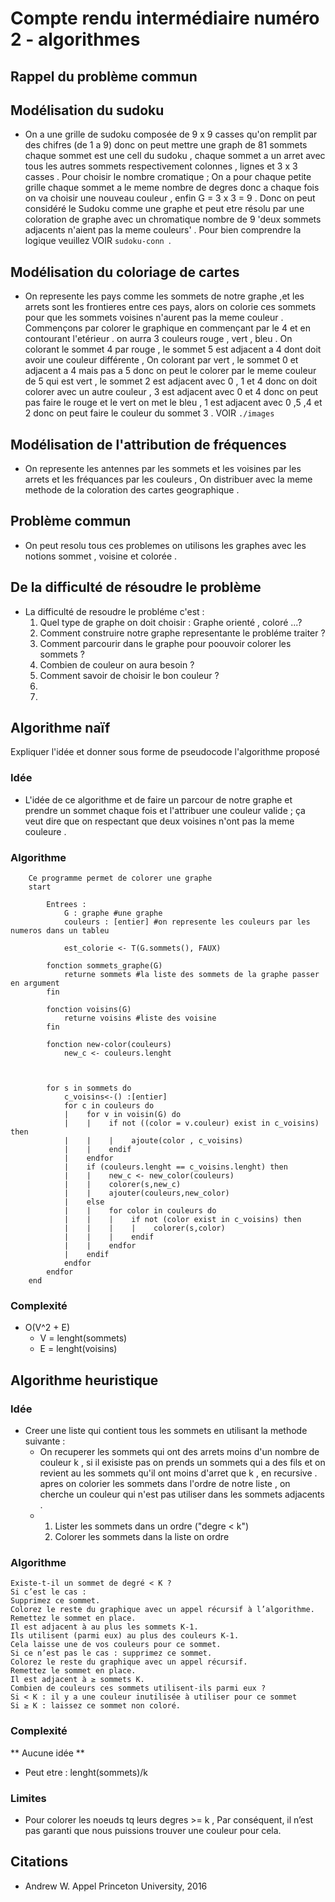 # Compte rendu intermédiaire numéro 2 - algorithmes

## Rappel du problème commun


## Modélisation du sudoku

* On a une grille de sudoku composée de 9 x 9 casses qu'on remplit par des chifres (de 1 a 9) donc on peut mettre une graph de 81 sommets chaque sommet est une cell du sudoku , chaque sommet a un arret avec tous les autres sommets respectivement colonnes , lignes et 3 x 3 casses .
Pour choisir le nombre cromatique ; On a pour chaque petite grille chaque sommet a le meme nombre de degres donc a chaque fois on va choisir une nouveau couleur , enfin G = 3 x 3 = 9 . 
Donc on peut considéré le Sudoku comme une graphe et peut etre résolu par une coloration de graphe avec un chromatique nombre de 9 'deux sommets adjacents n'aient pas la meme couleurs' .
Pour bien comprendre la logique veuillez 
VOIR `sudoku-conn `.

## Modélisation du coloriage de cartes

* On represente les pays comme les sommets de notre graphe ,et les arrets sont les frontieres entre ces pays, alors on colorie ces sommets pour que les sommets voisines n'aurent pas la meme couleur . Commençons par colorer le graphique en commençant par le 4 et en contourant l'etérieur . on aurra 3 couleurs rouge , vert , bleu . On colorant le sommet 4 par rouge , le sommet 5 est adjacent a 4 dont doit avoir une couleur différente , On colorant par vert , le sommet 0 et adjacent a 4 mais pas a 5 donc on peut le colorer par le meme couleur de 5 qui est vert , le sommet 2 est adjacent avec 0 , 1 et 4 donc on doit colorer avec un autre couleur , 3 est adjacent avec 0 et 4 donc on peut pas faire le rouge et le vert on met le bleu , 1 est adjacent avec 0 ,5 ,4 et 2 donc on peut faire le couleur du sommet 3 . 
VOIR  ` ./images ` 

## Modélisation de l'attribution de fréquences

* On represente les antennes par les sommets et les voisines par les arrets et les fréquances par les couleurs , On distribuer avec la meme methode de la coloration des cartes geographique . 

## Problème commun

* On peut resolu tous ces problemes on utilisons les graphes avec les notions sommet , voisine et colorée .


## De la difficulté de résoudre le problème
* La difficulté de resoudre le probléme c'est :
    1. Quel type de graphe on doit choisir : Graphe orienté , coloré ...?
    2. Comment construire notre graphe representante le probléme traiter ?
    3. Comment parcourir dans le graphe pour poouvoir colorer les sommets ?
    4. Combien de couleur on aura besoin ?
    5. Comment savoir de choisir le bon couleur ?
    6. 
    7. 

## Algorithme naïf

Expliquer l'idée et donner sous forme de pseudocode l'algorithme proposé

### Idée
* L'idée de ce algorithme et de faire un parcour de notre graphe et prendre un sommet chaque fois et l'attribuer une couleur valide ; ça veut dire que on respectant que deux voisines n'ont pas la meme couleure .

### Algorithme
```
    Ce programme permet de colorer une graphe
    start

        Entrees : 
            G : graphe #une graphe
            couleurs : [entier] #on represente les couleurs par les numeros dans un tableu
            
            est_colorie <- T(G.sommets(), FAUX)

        fonction sommets_graphe(G)
            returne sommets #la liste des sommets de la graphe passer en argument
        fin

        fonction voisins(G)
            returne voisins #liste des voisine
        fin

        fonction new-color(couleurs)
            new_c <- couleurs.lenght

        

        for s in sommets do 
            c_voisins<-() :[entier]
            for c in couleurs do
            |    for v in voisin(G) do
            |    |    if not ((color = v.couleur) exist in c_voisins) then
            |    |    |    ajoute(color , c_voisins)
            |    |    endif
            |    endfor
            |    if (couleurs.lenght == c_voisins.lenght) then
            |    |    new_c <- new_color(couleurs)
            |    |    colorer(s,new_c)
            |    |    ajouter(couleurs,new_color)
            |    else
            |    |    for color in couleurs do
            |    |    |    if not (color exist in c_voisins) then
            |    |    |    |    colorer(s,color) 
            |    |    |    endif
            |    |    endfor           
            |    endif    
            endfor
        endfor
    end

```

### Complexité


*  O(V^2 + E) 
    * V = lenght(sommets)
    * E = lenght(voisins)


## Algorithme heuristique

### Idée
* Creer une liste qui contient tous les sommets en utilisant la methode suivante :
    * On recuperer les sommets qui ont des arrets moins d'un nombre de couleur k , si il exisiste pas on prends un sommets qui a des fils et on revient au les sommets qu'il ont moins d'arret que k , en recursive . apres on colorier les sommets dans l'ordre de notre liste , on cherche un couleur qui n'est pas utiliser dans les sommets adjacents .
    * 
        1. Lister les sommets dans un ordre ("degre < k")
        2. Colorer les sommets dans la liste on ordre

### Algorithme

```
Existe-t-il un sommet de degré < K ? 
Si c’est le cas :
Supprimez ce sommet. 
Colorez le reste du graphique avec un appel récursif à l’algorithme. 
Remettez le sommet en place. 
Il est adjacent à au plus les sommets K-1.
Ils utilisent (parmi eux) au plus des couleurs K-1. 
Cela laisse une de vos couleurs pour ce sommet. 
Si ce n’est pas le cas : supprimez ce sommet. 
Colorez le reste du graphique avec un appel récursif. 
Remettez le sommet en place. 
Il est adjacent à ≥ sommets K. 
Combien de couleurs ces sommets utilisent-ils parmi eux ? 
Si < K : il y a une couleur inutilisée à utiliser pour ce sommet 
Si ≥ K : laissez ce sommet non coloré.
```

### Complexité
** Aucune idée **
* Peut etre : lenght(sommets)/k
### Limites
* Pour colorer les noeuds tq leurs degres >= k , Par conséquent, il n’est pas garanti que nous puissions trouver une couleur pour cela.








## Citations

* Andrew W. Appel Princeton University, 2016
